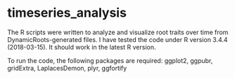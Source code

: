 # timeseries_analysis
The R scripts were written to analyze and visualize root traits over time from DynamicRoots-generated files. I have tested the code under R version 3.4.4 (2018-03-15). It should work in the latest R version. 

To run the code, the following packages are required: 
ggplot2, ggpubr, gridExtra, LaplacesDemon, plyr, ggfortify
